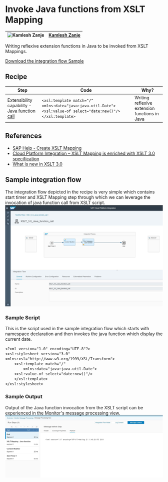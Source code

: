 # Invoke Java functions from XSLT Mapping

![Kamlesh Zanje](https://github.com/kamleshzanje.png?size=50 )|[Kamlesh Zanje](https://github.com/kamleshzanje)|
----|----|

Writing reflexive extension functions in Java to be invoked from XSLT Mappings.

[Download the integration flow Sample](XSLT_3.0_Java_function_call.zip)

## Recipe

Step|Code|Why?
----|----|----
Extensibility capability - [Java function call](http://www.saxonica.com/html/documentation/extensibility/functions/)|```<xsl:template match="/"	xmlns:date="java:java.util.Date"> <xsl:value-of select="date:new()"/>	</xsl:template>``` | Writing reflexive extension functions in Java|



## References
* [SAP Help - Create XSLT Mapping](https://help.sap.com/viewer/368c481cd6954bdfa5d0435479fd4eaf/Cloud/en-US/5ce1f15f54244d4aa557e9c79d93a684.html)
* [Cloud Platform Integration – XSLT Mapping is enriched with XSLT 3.0 specification](https://blogs.sap.com/2019/04/16/cloud-platform-integration-xslt-mapping-is-enriched-with-xslt-3.0-specification/)
* [What is new in XSLT 3.0](https://www.w3.org/TR/xslt-30/#whats-new-in-xslt3)

## Sample integration flow
The integration flow depicted in the recipe is very simple which contains start timer and XSLT Mapping step through which we can leverage the invocation of java function call from XSLT script.
![iflowimage](XSLT_Mapping_Java_function_call.jpg)

### Sample Script
This is the script used in the sample integration flow which starts with namespace declaration and then invokes the java function which display the current date.
```
<?xml version="1.0" encoding="UTF-8"?>
<xsl:stylesheet version="3.0" xmlns:xsl="http://www.w3.org/1999/XSL/Transform">
	<xsl:template match="/"
        xmlns:date="java:java.util.Date">
    <xsl:value-of select="date:new()"/>
	</xsl:template>
</xsl:stylesheet>

```


### Sample Output
Output of the Java function invocation from the XSLT script can be experienced in the Monitor's message processing view.
![Output Image](XSLT_Mapping_Java_function_call_output.jpg)
